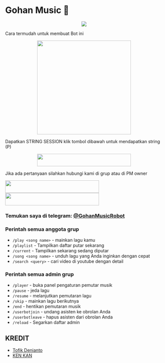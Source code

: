 # Gohan Music 🎵
<p align="center">
  <img src="https://telegra.ph/file/6b14ab68ab3dfd4200ca5.jpg">
</p>
Cara termudah untuk membuat Bot ini
<p align="center"><a href="https://heroku.com/deploy?template=https://github.com/Good-Boys-Exe/GohanMusic"><img src="https://img.shields.io/badge/DEPLOY KE-HEROKU-blue?style=plastic&logo=heroku&logoColor=yellow"width="300"heigh="100" /></a></p>

Dapatkan STRING SESSION klik tombol dibawah untuk mendapatkan string (P)

<p align="center"><a href="https://replit.com/@GoodBoysExe/string-session?lite=1&outputonly=1"><img src="https://img.shields.io/badge/DAPATKAN-STRING-blue?style=plastic&logo=replit&logoColor=yellow"width="300" height="40" /></a></p>

Jika ada pertanyaan silahkan hubungi kami di grup atau di PM owner
<p>
    <a href="https://t.me/GB_03101999" target="blank"><img src="https://img.shields.io/badge/OWNER-ɢᴏᴏᴅ ʙᴏʏs-blue?style=plastic&logo=telegram"width="300" height="40"/></a>
    <a href="https://t.me/GroupMusicRandom" target="blank"><img src="https://img.shields.io/badge/GROUP-Group Music Random-blue?style=plastic&logo=telegram"width="300" height="40"/></a>
</p>


### Temukan saya di telegram: [@GohanMusicRobot](t.me/GohanMusicRobot)

### Perintah semua anggota grup
- `/play <song name>` - mainkan lagu kamu 
- `/playlist` - Tampilkan daftar putar sekarang
- `/current` - Tampilkan sekarang sedang diputar
- `/song <song name>` - unduh lagu yang Anda inginkan dengan cepat
- `/search <query>` - cari video di youtube dengan detail

### Perintah semua admin grup
- `/player` - buka panel pengaturan pemutar musik
- `/pause` - jeda lagu 
- `/resume` - melanjutkan pemutaran lagu
- `/skip` - mainkan lagu berikutnya
- `/end` - hentikan pemutaran musik
- `/userbotjoin` - undang asisten ke obrolan Anda
- `/userbotleave` - hapus asisten dari obrolan Anda
- `/reload` - Segarkan daftar admin

## KREDIT
- [Tofik Denianto](https://github.com/tofikdn)
- [KEN KAN](https://github.com/kenkansaja)
